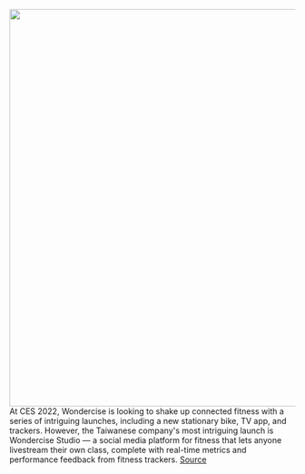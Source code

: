 <img src='https://cdn.vox-cdn.com/thumbor/jCZtSDTj5tOdeRdpyrm0cDQ6y1A=/0x0:3508x2480/1200x800/filters:focal(1519x1137:2079x1697)/cdn.vox-cdn.com/uploads/chorus_image/image/70331117/210908_CES_Studio_1.0.jpg' width='700px' /><br/>
At CES 2022, Wondercise is looking to shake up connected fitness with a series of intriguing launches, including a new stationary bike, TV app, and trackers. However, the Taiwanese company's most intriguing launch is Wondercise Studio — a social media platform for fitness that lets anyone livestream their own class, complete with real-time metrics and performance feedback from fitness trackers.
<a href='https://www.theverge.com/2021/12/30/22859827/wondercise-studio-connected-fitness-social-media'> Source <a/>